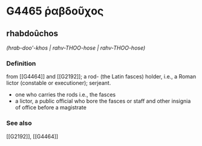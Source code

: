 # G4465 ῥαβδοῦχος

## rhabdoûchos

_(hrab-doo'-khos | rahv-THOO-hose | rahv-THOO-hose)_

### Definition

from [[G4464]] and [[G2192]]; a rod- (the Latin fasces) holder, i.e., a Roman lictor (constable or executioner); serjeant.

- one who carries the rods i.e., the fasces
- a lictor, a public official who bore the fasces or staff and other insignia of office before a magistrate

### See also

[[G2192]], [[G4464]]

